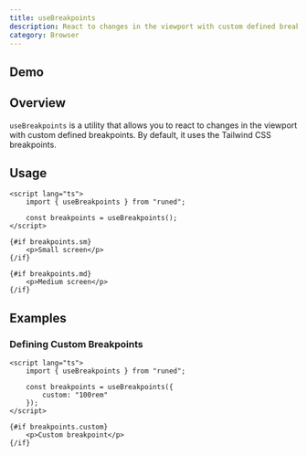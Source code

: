 ```yaml
---
title: useBreakpoints
description: React to changes in the viewport with custom defined breakpoints.
category: Browser
---
```


<script>
import Demo from '$lib/components/demos/use-breakpoints.svelte';
</script>

## Demo

<Demo />

## Overview

`useBreakpoints` is a utility that allows you to react to changes in the viewport with custom
defined breakpoints. By default, it uses the Tailwind CSS breakpoints.

## Usage

```svelte
<script lang="ts">
	import { useBreakpoints } from "runed";

	const breakpoints = useBreakpoints();
</script>

{#if breakpoints.sm}
	<p>Small screen</p>
{/if}

{#if breakpoints.md}
	<p>Medium screen</p>
{/if}
```

## Examples

### Defining Custom Breakpoints

```svelte
<script lang="ts">
	import { useBreakpoints } from "runed";

	const breakpoints = useBreakpoints({
		custom: "100rem"
	});
</script>

{#if breakpoints.custom}
	<p>Custom breakpoint</p>
{/if}
```
